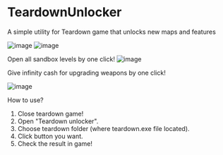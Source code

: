 # TeardownUnlocker
A simple utility for Teardown game that unlocks new maps and features

![image](https://user-images.githubusercontent.com/64636699/202920108-bc948ef3-4bf4-4cf9-baad-1312bc9889e5.png)
![image](https://user-images.githubusercontent.com/64636699/202920078-0890566e-3c11-4cdc-9af1-143961f7a9e7.png)

Open all sandbox levels by one click!
![image](https://user-images.githubusercontent.com/64636699/202920163-eaed86d9-9319-4e8c-8620-1eb99bca5f75.png)

Give infinity cash for upgrading weapons by one click!

![image](https://user-images.githubusercontent.com/64636699/202920206-a498b90a-f711-4aef-97d3-d16e40988cbe.png)

How to use?
1) Close teardown game!
2) Open "Teardown unlocker".
3) Choose teardown folder (where teardown.exe file located).
4) Click button you want.
5) Check the result in game!
